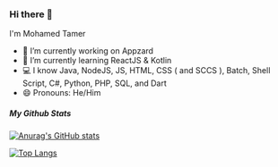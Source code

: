 ### Hi there 👋

I'm Mohamed Tamer

- 🔭 I’m currently working on Appzard
- 🌱 I’m currently learning ReactJS & Kotlin
- 💻 I know Java, NodeJS, JS, HTML, CSS ( and SCCS ), Batch, Shell Script, C#, Python, PHP, SQL, and Dart
- 😄 Pronouns: He/Him

##### My Github Stats
[![Anurag's GitHub stats](https://github-readme-stats.vercel.app/api?username=MohamedTamer94)](https://github.com/MohamedTamer94/github-readme-stats)

[![Top Langs](https://github-readme-stats.vercel.app/api/top-langs/?username=MohamedTamer94)](https://github.com/MohamedTamer94/github-readme-stats)
